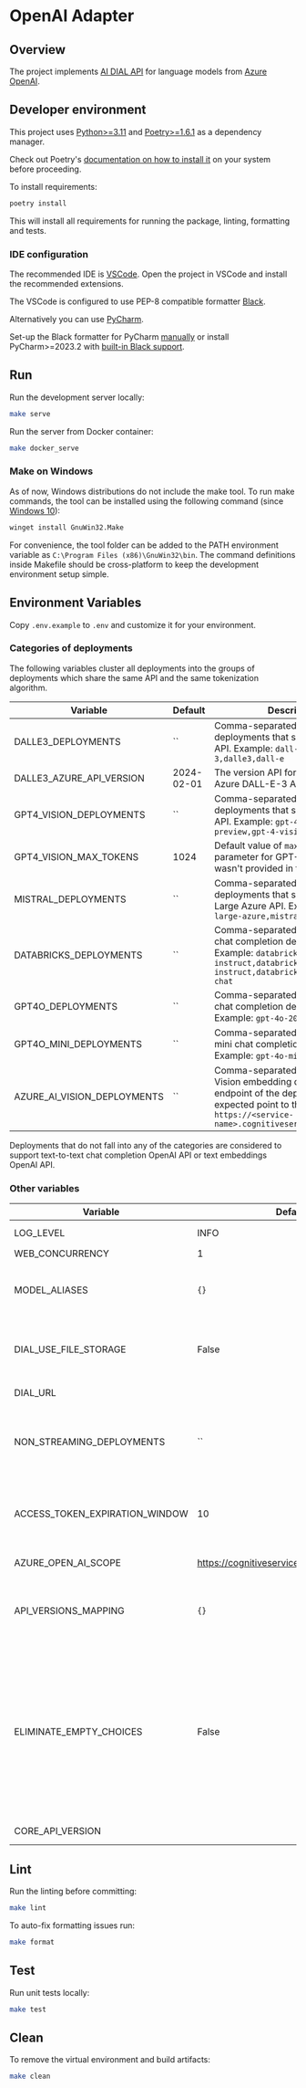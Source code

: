 # OpenAI Adapter

## Overview

The project implements [AI DIAL API](https://epam-rail.com/dial_api) for language models from [Azure OpenAI](https://learn.microsoft.com/en-us/azure/ai-services/openai/concepts/models).

## Developer environment

This project uses [Python>=3.11](https://www.python.org/downloads/) and [Poetry>=1.6.1](https://python-poetry.org/) as a dependency manager.

Check out Poetry's [documentation on how to install it](https://python-poetry.org/docs/#installation) on your system before proceeding.

To install requirements:

```sh
poetry install
```

This will install all requirements for running the package, linting, formatting and tests.

### IDE configuration

The recommended IDE is [VSCode](https://code.visualstudio.com/).
Open the project in VSCode and install the recommended extensions.

The VSCode is configured to use PEP-8 compatible formatter [Black](https://black.readthedocs.io/en/stable/index.html).

Alternatively you can use [PyCharm](https://www.jetbrains.com/pycharm/).

Set-up the Black formatter for PyCharm [manually](https://black.readthedocs.io/en/stable/integrations/editors.html#pycharm-intellij-idea) or
install PyCharm>=2023.2 with [built-in Black support](https://blog.jetbrains.com/pycharm/2023/07/2023-2/#black).

## Run

Run the development server locally:

```sh
make serve
```

Run the server from Docker container:

```sh
make docker_serve
```

### Make on Windows

As of now, Windows distributions do not include the make tool. To run make commands, the tool can be installed using
the following command (since [Windows 10](https://learn.microsoft.com/en-us/windows/package-manager/winget/)):

```sh
winget install GnuWin32.Make
```

For convenience, the tool folder can be added to the PATH environment variable as `C:\Program Files (x86)\GnuWin32\bin`.
The command definitions inside Makefile should be cross-platform to keep the development environment setup simple.

## Environment Variables

Copy `.env.example` to `.env` and customize it for your environment.

### Categories of deployments

The following variables cluster all deployments into the groups of deployments which share the same API and the same tokenization algorithm.

|Variable|Default|Description|
|---|---|---|
|DALLE3_DEPLOYMENTS|``|Comma-separated list of deployments that support DALL-E 3 API. Example: `dall-e-3,dalle3,dall-e`|
|DALLE3_AZURE_API_VERSION|2024-02-01|The version API for requests to Azure DALL-E-3 API|
|GPT4_VISION_DEPLOYMENTS|``|Comma-separated list of deployments that support GPT-4V API. Example: `gpt-4-vision-preview,gpt-4-vision`|
|GPT4_VISION_MAX_TOKENS|1024|Default value of `max_tokens` parameter for GPT-4V when it wasn't provided in the request|
|MISTRAL_DEPLOYMENTS|``|Comma-separated list of deployments that support Mistral Large Azure API. Example: `mistral-large-azure,mistral-large`|
|DATABRICKS_DEPLOYMENTS|``|Comma-separated list of Databricks chat completion deployments. Example: `databricks-dbrx-instruct,databricks-mixtral-8x7b-instruct,databricks-llama-2-70b-chat`|
|GPT4O_DEPLOYMENTS|``|Comma-separated list of GPT-4o chat completion deployments. Example: `gpt-4o-2024-05-13`|
|GPT4O_MINI_DEPLOYMENTS|``|Comma-separated list of GPT-4o mini chat completion deployments. Example: `gpt-4o-mini-2024-07-18`|
|AZURE_AI_VISION_DEPLOYMENTS|``|Comma-separated list of Azure AI Vision embedding deployments. The endpoint of the deployment is expected point to the Azure service: `https://<service-name>.cognitiveservices.azure.com/`|

Deployments that do not fall into any of the categories are considered to support text-to-text chat completion OpenAI API or text embeddings OpenAI API.

### Other variables

|Variable|Default|Description|
|---|---|---|
|LOG_LEVEL|INFO|Log level. Use DEBUG for dev purposes and INFO in prod|
|WEB_CONCURRENCY|1|Number of workers for the server|
|MODEL_ALIASES|`{}`|Mapping from the request deployment id to [model name of tiktoken](https://github.com/openai/tiktoken/blob/main/tiktoken/model.py). Required for the token calculation on the adapter side. Example: `{"my-gpt-deployment":"gpt-3.5-turbo-0301"}`|
|DIAL_USE_FILE_STORAGE|False|Save image model artifacts to DIAL File storage (DALL-E images are uploaded to the DIAL file storage and its base64 encodings are replaced with links to the storage)|
|DIAL_URL||URL of the core DIAL server (required when DIAL_USE_FILE_STORAGE=True)|
|NON_STREAMING_DEPLOYMENTS|``|Comma-separated list of deployments which do not support streaming. The adapter is going to emulate the streaming by calling the model and converting its response into a single-chunk stream. Example: `o1-mini`, `o1-preview`|
|ACCESS_TOKEN_EXPIRATION_WINDOW|10|The Azure access token is renewed this many seconds before its actual expiration time. The buffer ensures that the token does not expire in the middle of an operation due to processing time and potential network delays.|
|AZURE_OPEN_AI_SCOPE|https://cognitiveservices.azure.com/.default|Provided scope of access token to Azure OpenAI services|
|API_VERSIONS_MAPPING|`{}`|The mapping of versions API for requests to Azure OpenAI API. Example: `{"2023-03-15-preview": "2023-05-15", "": "2024-02-15-preview"}`. An empty key sets the default api version for the case when the user didn't pass it in the request|
|ELIMINATE_EMPTY_CHOICES|False|When enabled, the response stream is guaranteed to exclude chunks with an empty list of choices. This is useful when a DIAL client doesn't support such chunks. An empty list of choices can be generated by Azure OpenAI in at least two cases: (1) when the **Content filter** is not disabled, Azure includes [prompt filter results](https://learn.microsoft.com/en-us/azure/ai-services/openai/concepts/content-filter?tabs=warning%2Cuser-prompt%2Cpython-new#prompt-annotation-message) in the first chunk with an empty list of choices; (2) when `stream_options.include_usage` is enabled, the last chunk contains usage data and an empty list of choices. This variable replaces the deprecated `FIX_STREAMING_ISSUES_IN_NEW_API_VERSIONS` which served the same function.|
|CORE_API_VERSION||Supported value `0.6` to work with the old version of the DIAL File API|

## Lint

Run the linting before committing:

```sh
make lint
```

To auto-fix formatting issues run:

```sh
make format
```

## Test

Run unit tests locally:

```sh
make test
```

## Clean

To remove the virtual environment and build artifacts:

```sh
make clean
```
